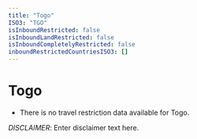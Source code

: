 ```yaml
---
title: "Togo"
ISO3: "TGO"
isInboundRestricted: false
isInboundLandRestricted: false
isInboundCompletelyRestricted: false
inboundRestrictedCountriesISO3: []
---
```


# Togo

* There is no travel restriction data available for Togo.

*DISCLAIMER*: Enter disclaimer text here.
